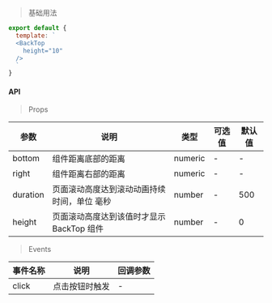 
> 基础用法

```js
export default {
  template: `
  <BackTop
    height="10"
  />
  `
}
```

#### API

> Props

参数 | 说明 | 类型 | 可选值 | 默认值
---|---|---|---|---
bottom | 组件距离底部的距离 | numeric | - | -
right | 组件距离右部的距离 | numeric | - | -
duration | 页面滚动高度达到滚动动画持续时间，单位 毫秒 | number | - | 500
height | 页面滚动高度达到该值时才显示 BackTop 组件 | number | - | 0

> Events

事件名称 | 说明 | 回调参数
---|---|---
click | 点击按钮时触发 | -
